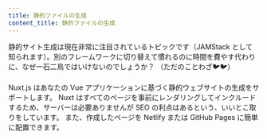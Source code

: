 ```yaml
---
title: 静的ファイルの生成
content_title: 静的ファイルの生成
---
```

静的サイト生成は現在非常に注目されているトピックです（JAMStack として知られます）。別のフレームワークに切り替えて慣れるのに時間を費やす代わりに、なぜ一石二鳥ではいけないのでしょうか？
<span style = "color：＃777">（ただのことわざ🐦🐦）</span> <br> <br>
Nuxt.js はあなたの Vue アプリケーションに基づく静的ウェブサイトの生成をサポートします。
Nuxt はすべてのページを事前にレンダリングしてインクルードするため、サーバーは必要ありませんが SEO の利点はあるという、いいとこ取りをしています。
また、作成したページを Netlify または GitHub Pages に簡単に配置できます。
